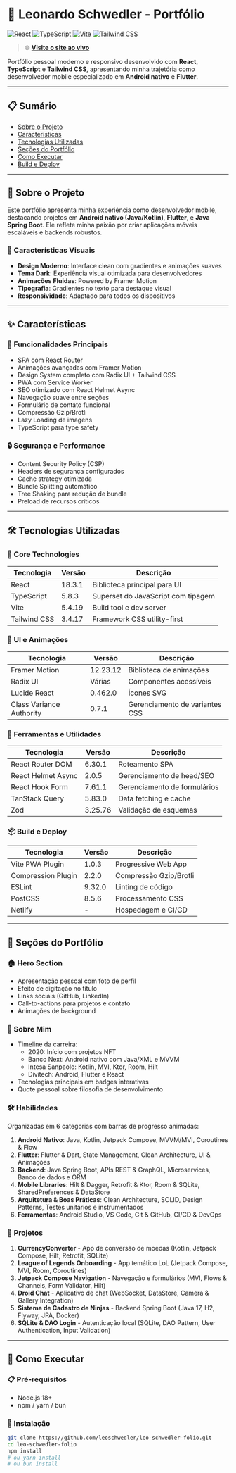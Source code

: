 # 🚀 Leonardo Schwedler - Portfólio


[![React](https://img.shields.io/badge/React-18.3.1-blue.svg)](https://reactjs.org/)
[![TypeScript](https://img.shields.io/badge/TypeScript-5.8.3-blue.svg)](https://www.typescriptlang.org/)
[![Vite](https://img.shields.io/badge/Vite-5.4.19-purple.svg)](https://vitejs.dev/)
[![Tailwind CSS](https://img.shields.io/badge/Tailwind_CSS-3.4.17-38B2AC.svg)](https://tailwindcss.com/)

> 🌐 **[Visite o site ao vivo](https://schwedlermobile.com.br)**

Portfólio pessoal moderno e responsivo desenvolvido com **React**, **TypeScript** e **Tailwind CSS**, apresentando minha trajetória como desenvolvedor mobile especializado em **Android nativo** e **Flutter**.

---

## 📋 Sumário

- [Sobre o Projeto](#-sobre-o-projeto)
- [Características](#-características)
- [Tecnologias Utilizadas](#️-tecnologias-utilizadas)
- [Seções do Portfólio](#-seções-do-portfólio)
- [Como Executar](#-como-executar)
- [Build e Deploy](#-build-e-deploy)

---

## 🎯 Sobre o Projeto

Este portfólio apresenta minha experiência como desenvolvedor mobile, destacando projetos em **Android nativo (Java/Kotlin)**, **Flutter**, e **Java Spring Boot**. Ele reflete minha paixão por criar aplicações móveis escaláveis e backends robustos.

### 🎨 Características Visuais

- **Design Moderno**: Interface clean com gradientes e animações suaves
- **Tema Dark**: Experiência visual otimizada para desenvolvedores
- **Animações Fluidas**: Powered by Framer Motion
- **Tipografia**: Gradientes no texto para destaque visual
- **Responsividade**: Adaptado para todos os dispositivos

---

## ✨ Características

### 🌟 Funcionalidades Principais

- SPA com React Router
- Animações avançadas com Framer Motion
- Design System completo com Radix UI + Tailwind CSS
- PWA com Service Worker
- SEO otimizado com React Helmet Async
- Navegação suave entre seções
- Formulário de contato funcional
- Compressão Gzip/Brotli
- Lazy Loading de imagens
- TypeScript para type safety

### 🔒 Segurança e Performance

- Content Security Policy (CSP)
- Headers de segurança configurados
- Cache strategy otimizada
- Bundle Splitting automático
- Tree Shaking para redução de bundle
- Preload de recursos críticos

---

## 🛠️ Tecnologias Utilizadas

### 🎯 Core Technologies

| Tecnologia | Versão | Descrição |
|------------|--------|-----------|
| React      | 18.3.1 | Biblioteca principal para UI |
| TypeScript | 5.8.3  | Superset do JavaScript com tipagem |
| Vite       | 5.4.19 | Build tool e dev server |
| Tailwind CSS | 3.4.17 | Framework CSS utility-first |

### 🎨 UI e Animações

| Tecnologia | Versão | Descrição |
|------------|--------|-----------|
| Framer Motion | 12.23.12 | Biblioteca de animações |
| Radix UI     | Várias | Componentes acessíveis |
| Lucide React | 0.462.0 | Ícones SVG |
| Class Variance Authority | 0.7.1 | Gerenciamento de variantes CSS |

### 🔧 Ferramentas e Utilidades

| Tecnologia | Versão | Descrição |
|------------|--------|-----------|
| React Router DOM | 6.30.1 | Roteamento SPA |
| React Helmet Async | 2.0.5 | Gerenciamento de head/SEO |
| React Hook Form | 7.61.1 | Gerenciamento de formulários |
| TanStack Query | 5.83.0 | Data fetching e cache |
| Zod           | 3.25.76 | Validação de esquemas |

### 📦 Build e Deploy

| Tecnologia | Versão | Descrição |
|------------|--------|-----------|
| Vite PWA Plugin | 1.0.3 | Progressive Web App |
| Compression Plugin | 2.2.0 | Compressão Gzip/Brotli |
| ESLint       | 9.32.0 | Linting de código |
| PostCSS      | 8.5.6  | Processamento CSS |
| Netlify      | -      | Hospedagem e CI/CD |

---

## 📱 Seções do Portfólio

### 🏠 Hero Section
- Apresentação pessoal com foto de perfil
- Efeito de digitação no título
- Links sociais (GitHub, LinkedIn)
- Call-to-actions para projetos e contato
- Animações de background

### 👤 Sobre Mim
- Timeline da carreira:
  - 2020: Início com projetos NFT
  - Banco Next: Android nativo com Java/XML e MVVM
  - Intesa Sanpaolo: Kotlin, MVI, Ktor, Room, Hilt
  - Divitech: Android, Flutter e React
- Tecnologias principais em badges interativas
- Quote pessoal sobre filosofia de desenvolvimento

### 🛠️ Habilidades
Organizadas em 6 categorias com barras de progresso animadas:

1. **Android Nativo**: Java, Kotlin, Jetpack Compose, MVVM/MVI, Coroutines & Flow
2. **Flutter**: Flutter & Dart, State Management, Clean Architecture, UI & Animações
3. **Backend**: Java Spring Boot, APIs REST & GraphQL, Microservices, Banco de dados e ORM
4. **Mobile Libraries**: Hilt & Dagger, Retrofit & Ktor, Room & SQLite, SharedPreferences & DataStore
5. **Arquitetura & Boas Práticas**: Clean Architecture, SOLID, Design Patterns, Testes unitários e instrumentados
6. **Ferramentas**: Android Studio, VS Code, Git & GitHub, CI/CD & DevOps

### 🚀 Projetos

1. **CurrencyConverter** - App de conversão de moedas (Kotlin, Jetpack Compose, Hilt, Retrofit, SQLite)
2. **League of Legends Onboarding** - App temático LoL (Jetpack Compose, MVI, Room, Coroutines)
3. **Jetpack Compose Navigation** - Navegação e formulários (MVI, Flows & Channels, Form Validator, Hilt)
4. **Droid Chat** - Aplicativo de chat (WebSocket, DataStore, Camera & Gallery Integration)
5. **Sistema de Cadastro de Ninjas** - Backend Spring Boot (Java 17, H2, Flyway, JPA, Docker)
6. **SQLite & DAO Login** - Autenticação local (SQLite, DAO Pattern, User Authentication, Input Validation)

---

## 🚀 Como Executar

### 📋 Pré-requisitos
- Node.js 18+
- npm / yarn / bun

### 🔧 Instalação

```bash
git clone https://github.com/leoschwedler/leo-schwedler-folio.git
cd leo-schwedler-folio
npm install
# ou yarn install
# ou bun install
